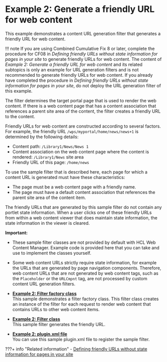# Example 2: Generate a friendly URL for web content

This example demonstrates a content URL generation filter that generates a friendly URL for web content.

!!! note
    If you are using Combined Cumulative Fix 8 or later, complete the procedure for CF08 in *Defining friendly URLs without state information for pages in your site* to generate friendly URLs for web content. The content of *Example 2: Generate a friendly URL for web content* and its related subtopics is only an example for URL generation filters and is not recommended to generate friendly URLs for web content. If you already have completed the procedure in *Defining friendly URLs without state information for pages in your site*, do not deploy the URL generation filter of this example.

The filter determines the target portal page that is used to render the web content. If there is a web content page that has a content association that references a parent site area of the content, the filter creates a friendly URL to the content.

Friendly URLs for web content are constructed according to several factors. For example, the friendly URL `/wps/myportal/home/news/news+1` is determined by the following details:

-   Content path: `/Library1/News/News 1`
-   Content association on the web content page where the content is rendered: `/Library1/News` site area
-   Friendly URL of this page: `/home/news`

To use the sample filter that is described here, each page for which a content URL is generated must have these characteristics:

-   The page must be a web content page with a friendly name.
-   The page must have a default content association that references the parent site area of the content item.

The friendly URLs that are generated by this sample filter do not contain any portlet state information. When a user clicks one of these friendly URLs from within a web content viewer that does maintain state information, the state information in the viewer is cleared.

**Important:**

-   These sample filter classes are not provided by default with HCL Web Content Manager. Example code is provided here that you can take and use to implement the classes yourself.
-   Some web content URLs strictly require state information, for example the URLs that are generated by page navigation components. Therefore, web content URLs that are not generated by web content tags, such as the `Placeholder` or the `URLCmpnt` tag, are not processed by custom content URL generation filters.

-   **[Example 2: Filter factory class](wcm_dev_api_urlgen_xmp2_filtfact.md)**  
This sample demonstrates a filter factory class. This filter class creates an instance of the filter for each request to render web content that contains URLs to other web content items.
-   **[Example 2: Filter class](wcm_dev_api_urlgen_xmp2_filter.md)**  
This sample filter generates the friendly URL.
-   **[Example 2: plugin.xml file](wcm_dev_api_urlgen_xmp2_plugin.md)**  
You can use this sample plugin.xml file to register the sample filter.


???+ info "Related information"
    - [Defining friendly URLs without state information for pages in your site](../../../../../deployment/manage/siteurl_cfg/changing_siteurl/cw_navstate/mp_friendly_short_url.md)

